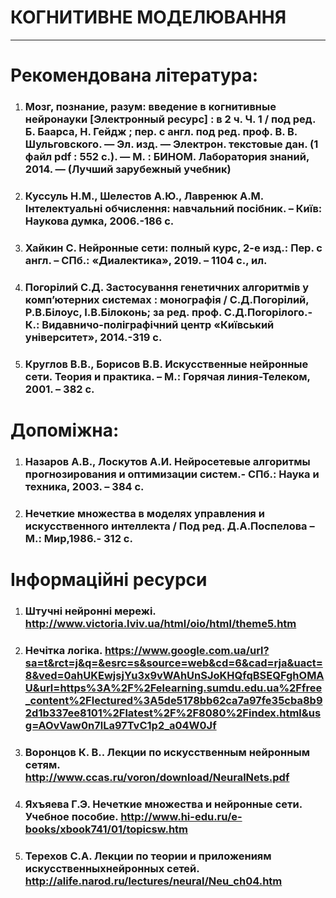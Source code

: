 # **КОГНИТИВНЕ МОДЕЛЮВАННЯ**
***
# Рекомендована література:
1.	### Мозг, познание, разум: введение в когнитивные нейронауки [Электронный ресурс] : в 2 ч. Ч. 1 / под ред. Б. Баарса, Н. Гейдж ; пер. с англ. под ред. проф. В. В. Шульговского. — Эл. изд. — Электрон. текстовые дан. (1 файл pdf : 552 с.). — М. : БИНОМ. Лаборатория знаний, 2014. — (Лучший зарубежный учебник)
2.	### Куссуль Н.М., Шелестов А.Ю., Лавренюк А.М. Інтелектуальні обчислення: навчальний посібник. – Київ: Наукова думка, 2006.-186 с.
3.	### Хайкин С. Нейронные сети: полный курс, 2-е изд.: Пер. с англ. – СПб.: «Диалектика», 2019. – 1104 с., ил.
4.	### Погорілий С.Д. Застосування генетичних алгоритмів у комп’ютерних системах : монографія / С.Д.Погорілий, Р.В.Білоус, І.В.Білоконь; за ред. проф. С.Д.Погорілого.- К.: Видавничо-поліграфічний центр «Київський університет», 2014.-319 с.
5.	### Круглов В.В., Борисов В.В. Искусственные нейронные сети. Теория и практика. – М.: Горячая линия-Телеком, 2001. – 382 с.

# Допоміжна:
1.	### Назаров А.В., Лоскутов А.И. Нейросетевые алгоритмы прогнозирования и оптимизации систем.- СПб.: Наука и техника, 2003. – 384 с.
2.	### Нечеткие множества в моделях управления и искусственного интеллекта / Под ред. Д.А.Поспелова – М.: Мир,1986.- 312 с.

# Інформаційні ресурси
1.	### Штучні нейронні мережі. http://www.victoria.lviv.ua/html/oio/html/theme5.htm
2.	### Нечітка логіка. https://www.google.com.ua/url?sa=t&rct=j&q=&esrc=s&source=web&cd=6&cad=rja&uact=8&ved=0ahUKEwjsjYu3x9vWAhUnSJoKHQfqBSEQFghOMAU&url=https%3A%2F%2Felearning.sumdu.edu.ua%2Ffree_content%2Flectured%3A5de5178bb62ca7a97fe35cba8b92d1b337ee8101%2Flatest%2F%2F8080%2Findex.html&usg=AOvVaw0n7lLa97TvC1p2_a04W0Jf
3.	### Воронцов К. В.. Лекции по искусственным нейронным сетям. http://www.ccas.ru/voron/download/NeuralNets.pdf
4.	### Яхъяева Г.Э. Нечеткие множества и нейронные сети. Учебное пособие. http://www.hi-edu.ru/e-books/xbook741/01/topicsw.htm
5.	### Терехов С.А. Лекции по теории и приложениям искусственныхнейронных сетей. http://alife.narod.ru/lectures/neural/Neu_ch04.htm

